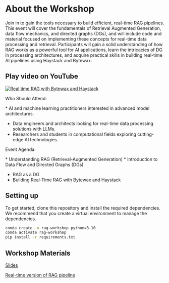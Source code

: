 

# About the Workshop

Join in to gain the tools necessary to build efficient, real-time RAG pipelines. This event will cover the fundamentals of Retrieval Augmented Generation, data flow mechanics, and directed graphs (DGs), and will include code and material focused on implementing these concepts for real-time data processing and retrieval. Participants will gain a solid understanding of how RAG works as a powerful tool for AI applications, learn the intricacies of DG in processing architectures, and acquire practical skills in building real-time AI pipelines using Haystack and Bytewax. 

## Play video on YouTube

[![Real time RAG with Bytewax and Haystack](https://img.youtube.com/vi/_Rx7cnarGWE/0.jpg)](https://www.youtube.com/watch?v=_Rx7cnarGWE)


​Who Should Attend:

​* AI and machine learning practitioners interested in advanced model architectures.
* ​Data engineers and architects looking for real-time data processing solutions with LLMs.
* Researchers and students in computational fields exploring cutting-edge AI technologies.

​Event Agenda:

​* Understanding RAG (Retrieval-Augmented Generation)
​* Introduction to Data Flow and Directed Graphs (DGs) 
* RAG as a DG 
* ​Building Real-Time RAG with Bytewax and Haystack

## Setting up

To get started, clone this repository and install the required dependencies. We recommend that you create a virtual environment to manage the dependencies.

```bash
conda create -n rag-workshop python=3.10
conda activate rag-workshop
pip install -r requirements.txt
```

## Workshop Materials

[Slides](https://www.canva.com/design/DAGF_If8wd8/WxcocwQkzMMP_T1RIsqLMg/view?utm_content=DAGF_If8wd8&utm_campaign=designshare&utm_medium=link&utm_source=editor)

[Real-time version of RAG pipeline](./stream-version/)
